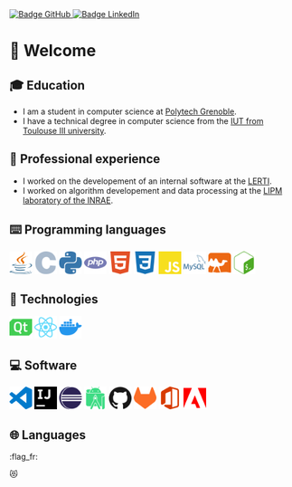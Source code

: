 <div id="badges">
    <a href="https://github.com/maelchiotti/">
        <img src="https://img.shields.io/badge/GitHub-maelchiotti-171515?logo=github&logoColor=white&style=for-the-badge" alt="Badge GitHub">
    </a>
    <a href="https://www.linkedin.com/in/maelchiotti/">
        <img src="https://img.shields.io/badge/LinkedIn-maelchiotti-0a66c2?logo=linkedin&logoColor=white&style=for-the-badge" alt="Badge LinkedIn">
    </a>
</div>

# :wave: Welcome

## :mortar_board: Education

- I am a student in computer science at [Polytech Grenoble](https://www.polytech-grenoble.fr/).
- I have a technical degree in computer science from the [IUT from Toulouse III university](https://iut.univ-tlse3.fr/informatique/).

## :briefcase: Professional experience

- I worked on the developement of an internal software at the [LERTI](https://www.lerti.fr/).
- I worked on algorithm developement and data processing at the [LIPM laboratory of the INRAE](https://www.inrae.fr/).

## :keyboard: Programming languages

<img src="icons/java.svg" width="40px" height="40px" alt="Logo Java">
<img src="icons/c.svg" width="40px" height="40px" alt="Logo C">
<img src="icons/python.svg" width="40px" height="40px" alt="Logo Python">
<img src="icons/php.svg" width="40px" height="40px" alt="Logo PHP">
<img src="icons/html.svg" width="40px" height="40px" alt="Logo HTML">
<img src="icons/css.svg" width="40px" height="40px" alt="Logo CSS">
<img src="icons/javascript.svg" width="40px" height="40px" alt="Logo JavaScript">
<img src="icons/mysql.svg" width="40px" height="40px" alt="Logo MySQL">
<img src="icons/ocaml.svg" width="40px" height="40px" alt="Logo OCaml">
<img src="icons/bash.svg" width="40px" height="40px" alt="Logo Bash">

## :wrench: Technologies

<img src="icons/qt.svg" width="40px" height="40px" alt="Logo Qt">
<img src="icons/react.svg" width="40px" height="40px" alt="Logo React">
<img src="icons/docker.svg" width="40px" height="40px" alt="Logo Docker">

## :computer: Software

<img src="icons/visual_studio_code.svg" width="40px" height="40px" alt="Logo Visual Studio Code">
<img src="icons/intellij_idea.svg" width="40px" height="40px" alt="Logo IntelliJ IDEA">
<img src="icons/eclipse.svg" width="40px" height="40px" alt="Logo Eclipse">
<img src="icons/android_studio.svg" width="40px" height="40px" alt="Logo Android Studio">
<img src="icons/github.svg" width="40px" height="40px" alt="Logo GitHub">
<img src="icons/gitlab.svg" width="40px" height="40px" alt="Logo GitLab">
<img src="icons/microsoft_office.svg" width="40px" height="40px" alt="Logo Microsoft Office">
<img src="icons/adobe.svg" width="40px" height="40px" alt="Logo Adobe">

## :globe_with_meridians: Languages

:flag_fr:

:heart_eyes_cat:
